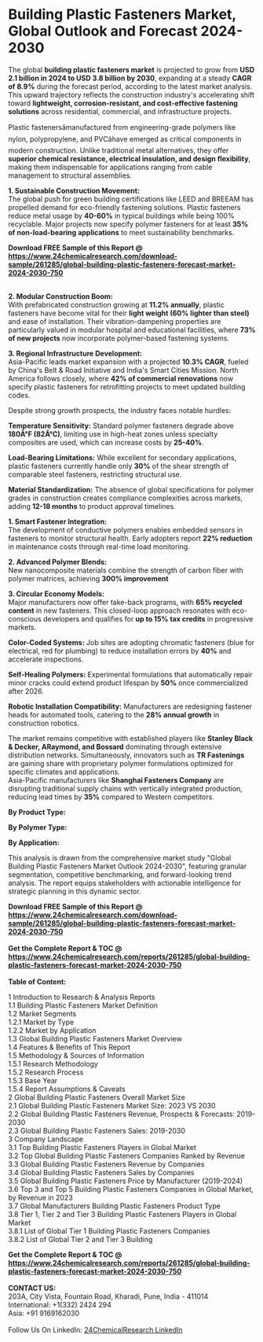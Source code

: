 <h1>Building Plastic Fasteners Market, Global Outlook and Forecast 2024-2030</h1><p>The global <strong>building plastic fasteners market</strong> is projected to grow from <strong>USD 2.1 billion in 2024 to USD 3.8 billion by 2030</strong>, expanding at a steady <strong>CAGR of 8.9%</strong> during the forecast period, according to the latest market analysis. This upward trajectory reflects the construction industry's accelerating shift toward <strong>lightweight, corrosion-resistant, and cost-effective fastening solutions</strong> across residential, commercial, and infrastructure projects.</p><p>Plastic fastenersâmanufactured from engineering-grade polymers like nylon, polypropylene, and PVCâhave emerged as critical components in modern construction. Unlike traditional metal alternatives, they offer <strong>superior chemical resistance, electrical insulation, and design flexibility</strong>, making them indispensable for applications ranging from cable management to structural assemblies.</p><p><strong>1. Sustainable Construction Movement:</strong><br>
The global push for green building certifications like LEED and BREEAM has propelled demand for eco-friendly fastening solutions. Plastic fasteners reduce metal usage by <strong>40-60%</strong> in typical buildings while being 100% recyclable. Major projects now specify polymer fasteners for at least <strong>35% of non-load-bearing applications</strong> to meet sustainability benchmarks.</p><div><b>Download FREE Sample of this Report @ 
            <a href="https://www.24chemicalresearch.com/download-sample/261285/global-building-plastic-fasteners-forecast-market-2024-2030-750">
            https://www.24chemicalresearch.com/download-sample/261285/global-building-plastic-fasteners-forecast-market-2024-2030-750</a></b></div><br><p><strong>2. Modular Construction Boom:</strong><br>
With prefabricated construction growing at <strong>11.2% annually</strong>, plastic fasteners have become vital for their <strong>light weight (60% lighter than steel)</strong> and ease of installation. Their vibration-dampening properties are particularly valued in modular hospital and educational facilities, where <strong>73% of new projects</strong> now incorporate polymer-based fastening systems.</p><p><strong>3. Regional Infrastructure Development:</strong><br>
Asia-Pacific leads market expansion with a projected <strong>10.3% CAGR</strong>, fueled by China's Belt &amp; Road Initiative and India's Smart Cities Mission. North America follows closely, where <strong>42% of commercial renovations</strong> now specify plastic fasteners for retrofitting projects to meet updated building codes.</p><p>Despite strong growth prospects, the industry faces notable hurdles:</p><p><strong>Temperature Sensitivity:</strong> Standard polymer fasteners degrade above <strong>180Â°F (82Â°C)</strong>, limiting use in high-heat zones unless specialty composites are used, which can increase costs by <strong>25-40%</strong>.</p><p><strong>Load-Bearing Limitations:</strong> While excellent for secondary applications, plastic fasteners currently handle only <strong>30%</strong> of the shear strength of comparable steel fasteners, restricting structural use.</p><p><strong>Material Standardization:</strong> The absence of global specifications for polymer grades in construction creates compliance complexities across markets, adding <strong>12-18 months</strong> to product approval timelines.</p><p><strong>1. Smart Fastener Integration:</strong><br>
The development of conductive polymers enables embedded sensors in fasteners to monitor structural health. Early adopters report <strong>22% reduction</strong> in maintenance costs through real-time load monitoring.</p><p><strong>2. Advanced Polymer Blends:</strong><br>
New nanocomposite materials combine the strength of carbon fiber with polymer matrices, achieving <strong>300% improvement</strong>

</p><p><strong>3. Circular Economy Models:</strong><br>
Major manufacturers now offer take-back programs, with <strong>65% recycled content</strong> in new fasteners. This closed-loop approach resonates with eco-conscious developers and qualifies for <strong>up to 15% tax credits</strong> in progressive markets.</p><p><strong>Color-Coded Systems:</strong> Job sites are adopting chromatic fasteners (blue for electrical, red for plumbing) to reduce installation errors by <strong>40%</strong> and accelerate inspections.</p><p><strong>Self-Healing Polymers:</strong> Experimental formulations that automatically repair minor cracks could extend product lifespan by <strong>50%</strong> once commercialized after 2026.</p><p><strong>Robotic Installation Compatibility:</strong> Manufacturers are redesigning fastener heads for automated tools, catering to the <strong>28% annual growth</strong> in construction robotics.</p><p>The market remains competitive with established players like <strong>Stanley Black &amp; Decker, ARaymond, and Bossard</strong> dominating through extensive distribution networks. Simultaneously, innovators such as <strong>TR Fastenings</strong> are gaining share with proprietary polymer formulations optimized for specific climates and applications.<br>
Asia-Pacific manufacturers like <strong>Shanghai Fasteners Company</strong> are disrupting traditional supply chains with vertically integrated production, reducing lead times by <strong>35%</strong> compared to Western competitors.</p><p><strong>By Product Type:</strong></p><p><strong>By Polymer Type:</strong></p><p><strong>By Application:</strong></p><p>This analysis is drawn from the comprehensive market study "Global Building Plastic Fasteners Market Outlook 2024-2030", featuring granular segmentation, competitive benchmarking, and forward-looking trend analysis. The report equips stakeholders with actionable intelligence for strategic planning in this dynamic sector.</p><div><b>Download FREE Sample of this Report @ 
            <a href="https://www.24chemicalresearch.com/download-sample/261285/global-building-plastic-fasteners-forecast-market-2024-2030-750">
            https://www.24chemicalresearch.com/download-sample/261285/global-building-plastic-fasteners-forecast-market-2024-2030-750</a></b></div><br><div><b>Get the Complete Report & TOC @ 
            <a href="https://www.24chemicalresearch.com/reports/261285/global-building-plastic-fasteners-forecast-market-2024-2030-750">
            https://www.24chemicalresearch.com/reports/261285/global-building-plastic-fasteners-forecast-market-2024-2030-750</a></b></div><br>
            <b>Table of Content:</b><p>1 Introduction to Research & Analysis Reports<br />
    1.1 Building Plastic Fasteners Market Definition<br />
    1.2 Market Segments<br />
        1.2.1 Market by Type<br />
        1.2.2 Market by Application<br />
    1.3 Global Building Plastic Fasteners Market Overview<br />
    1.4 Features & Benefits of This Report<br />
    1.5 Methodology & Sources of Information<br />
        1.5.1 Research Methodology<br />
        1.5.2 Research Process<br />
        1.5.3 Base Year<br />
        1.5.4 Report Assumptions & Caveats<br />
2 Global Building Plastic Fasteners Overall Market Size<br />
    2.1 Global Building Plastic Fasteners Market Size: 2023 VS 2030<br />
    2.2 Global Building Plastic Fasteners Revenue, Prospects & Forecasts: 2019-2030<br />
    2.3 Global Building Plastic Fasteners Sales: 2019-2030<br />
3 Company Landscape<br />
    3.1 Top Building Plastic Fasteners Players in Global Market<br />
    3.2 Top Global Building Plastic Fasteners Companies Ranked by Revenue<br />
    3.3 Global Building Plastic Fasteners Revenue by Companies<br />
    3.4 Global Building Plastic Fasteners Sales by Companies<br />
    3.5 Global Building Plastic Fasteners Price by Manufacturer (2019-2024)<br />
    3.6 Top 3 and Top 5 Building Plastic Fasteners Companies in Global Market, by Revenue in 2023<br />
    3.7 Global Manufacturers Building Plastic Fasteners Product Type<br />
    3.8 Tier 1, Tier 2 and Tier 3 Building Plastic Fasteners Players in Global Market<br />
        3.8.1 List of Global Tier 1 Building Plastic Fasteners Companies<br />
        3.8.2 List of Global Tier 2 and Tier 3 Building </p><div><b>Get the Complete Report & TOC @ 
            <a href="https://www.24chemicalresearch.com/reports/261285/global-building-plastic-fasteners-forecast-market-2024-2030-750">
            https://www.24chemicalresearch.com/reports/261285/global-building-plastic-fasteners-forecast-market-2024-2030-750</a></b></div><br><b>CONTACT US:</b><br>
            203A, City Vista, Fountain Road, Kharadi, Pune, India - 411014<br>
            International: +1(332) 2424 294<br>
            Asia: +91 9169162030 <br><br>
            Follow Us On LinkedIn: <a href="https://www.linkedin.com/company/24chemicalresearch/">24ChemicalResearch LinkedIn</a>